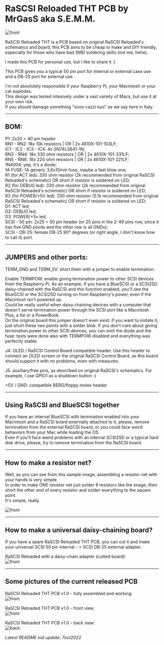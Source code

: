 # **RaSCSI Reloaded THT PCB by MrGasS aka S.E.M.M.**  
![front](pictures/RaSCSI-Reloaded-THT-PCB-logo-oct22-black500.png)  

RaSCSI Reloaded THT is a PCB based on original RaSCSI Reloaded's schematics and board, this PCB aims to be cheap to make and DIY friendly, especially for those who have bad SMD soldering skills (not me, hehe).  
  
I made this PCB for personal use, but I like to share it :)  
  
This PCB gives you a typical 50 pin port for internal or external case use and a DB-25 port for external use.  
  
I'm not absolutely responsible if your Raspberry Pi, your Macintosh or your cat explodes.  
This design was tested intesively under a vast variety of Macs, but use it at your own risk.  
If you should damage something "sono cazzi tuoi" as we say here in Italy.  
  
__________________________________________________________________________________________________________  
## **BOM:**  
  
P1: 2x20 = 40 pin header  
RN1 - RN2: 18x 10k resistors | OR | 2x 4610X-101-103LF;  
IC1 - IC2 - IC3 - IC4: 4x SN74LS641-1N;  
RN3 - RN4: 18x 330 ohm resistors | OR | 2x 4610X-101-331LF;  
RN5 - RN6: 18x 220 ohm resistors | OR | 2x 4610X-101-221LF;  
1N4004: yep, it's a diode;  
1A FUSE: 1A generic 3,6x10mm fuse, maybe a fast blow one;  
R1 (for ACT led): 330 ohm resistor (2k recommended from original RaSCSI Reloaded's schematic)  OR short if resistor is soldered on LED;  
R2 (for DEBUG led): 330 ohm resistor (2k recommended from original RaSCSI Reloaded's schematic)  OR short if resistor is soldered on LED;  
R3 (for POWER/+5V led): 330 ohm resistor (5.1k recommended from original RaSCSI Reloaded's schematic)  OR short if resistor is soldered on LED;  
D1: ACT led;  
D2: DEBUG led;  
D3: POWER/+5v led;  
SCSI - 50 pin: 2x25 = 50 pin header (or 25 pins in the 2-49 pins row, since it has five GND points and the other row is all GNDs);  
SCSI - DB-25: female DB-25 90° degrees (or right angle, I don't know how to call it) port.  
__________________________________________________________________________________________________________  
## **JUMPERS and other ports:**  
  
TERM_GND and TERM_5V: short them with a jumper to enable termination.  
  
Enable TERMPOW: enable giving termination power to other SCSI devices from the Raspberry Pi. As an example, if you have a BlueSCSI or a SCSI2SD daisy-chained with the RaSCSI and this function enabled, you'll see the BlueSCSI or the SCSI2SD turning on from Raspberry's power, even if the Macintosh isn't powered up.  
Could be really useful when daisy chaining devices with a computer that doesn't serve termination power through the SCSI port like a Macintosh Plus, a IIsi or a PowerBook.  
On the original board this jumper doesn't even exist: if you want to imitate it, just short these two points with a solder blob.
If you don't care about giving termination power to other SCSI devices, you can omit the diode and the fuse: tests were done also with TERMPOW disabled and everything was perfectly stable.  
  
J4: OLED / RaSCSI Control Board compatible header. Use this header to connect an OLED screen or the original RaSCSI Control Board, as this board should support it with no problems, even with measures.  
  
J5: auxiliary/free pins, as described on original RaSCSI's schematics. For example, I use GPIO1 as a shutdown button :)  
  
+5V / GND: compatible BERG/floppy molex header  
__________________________________________________________________________________________________________  
## **Using RaSCSI and BlueSCSI together**  
  
If you have an internal BlueSCSI with termination enabled into your Macintosh and a RaSCSI board externally attached to it, please, remove termination from the external RaSCSI board, or you could face weird behaviors from your Mac while loading the OS.  
Even if you'll face weird problems with an internal SCSI2SD or a typical hard disk drive, please, try to remove termination from the RaSCSI board.  

__________________________________________________________________________________________________________  
## **How to make a resistor net?**  
  
Well, as you can see from this sample image, assembling a resistor net with your hands is very simple.  
In order to make ONE resistor net just solder 9 resistors like the image, then short the other end of every resistor and solder everything to the square point.  
It's simple, really.  

![front](pictures/howtomakeresistornets.jpg)  
__________________________________________________________________________________________________________  
## **How to make a universal daisy-chaining board?**  
  
If you have a spare RaSCSI Reloaded THT PCB, you can cut it and make your universal SCSI 50 pin internal - > SCSI DB-25 external adapter.  

RaSCSI Reloaded with a daisy-chain adapter (cutted board):  
![front](pictures/daisy-chain.png)  
__________________________________________________________________________________________________________  
## **Some pictures of the current released PCB**  
  
RaSCSI Reloaded THT PCB v1.0 - fully assembled and working:  
![front](pictures/RaSCSI-Reloaded-THT-PCB-v1-fully-assembled-reduced.png)  
  
RaSCSI Reloaded THT PCB v1.0 - front view:  
![front](pictures/RaSCSI-Reloaded-THT-PCB-v1-0-FRONT.png)  
  
RaSCSI Reloaded THT PCB v1.0 - back view:  
![back](pictures/RaSCSI-Reloaded-THT-PCB-v1-0-BACK.png)

*Latest README.md update: 7oct2022*  
